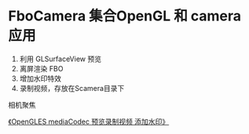# FboCamera 集合OpenGL 和 camera 应用

1. 利用 GLSurfaceView 预览
2. 离屏渲染 FBO
3. 增加水印特效
4. 录制视频，存放在Scamera目录下

相机聚焦

[《OpenGLES mediaCodec 预览录制视频 添加水印》](https://blog.csdn.net/qq_15893929/article/details/82864976)
